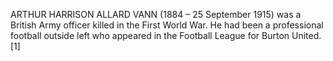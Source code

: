 ARTHUR HARRISON ALLARD VANN (1884 – 25 September 1915) was a British Army officer killed in the First World War. He had been a professional football outside left who appeared in the Football League for Burton United.[1]
